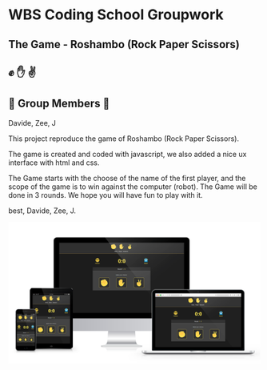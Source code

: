 # WBS Coding School Groupwork
## The Game - Roshambo (Rock Paper Scissors) 
## :fist: :hand: :v:

## :tada: Group Members :beer:
Davide, Zee, J

This project reproduce the game of Roshambo (Rock Paper Scissors).

The game is created and coded with javascript, we also added a nice ux interface with html and css.

The Game starts with the choose of the name of the first player, and the scope of the game is to win against the computer (robot). The Game will be done in 3 rounds.
We hope you will have fun to play with it.

best,
Davide, Zee, J.

<img src="./roshambo.png" width="800">
